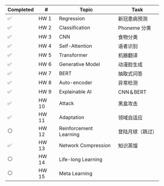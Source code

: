 | Completed | #                                  | Topic                  | Task                   |
| --------- | ---------------------------------- | ---------------------- | ---------------------- |
| ✅         | HW 1     | Regression             | 新冠患病预测 |
| ✅         | HW 2 | Classification         | Phoneme 分类           |
| ✅         | HW 3         | CNN                    | 食物分类               |
| ✅         | HW 4 | Self-Attention         | 语者识别           |
| ✅          | HW 5                               | Transformer            |  机器翻译                      |
| ✅          | HW 6                               | Generative Model       |     动漫脸生成                   |
| ✅          | HW 7                               | BERT                   |    抽取式问答                    |
| ✅          | HW 8                               | Auto-encoder           |             异常检测           |
| ✅          | HW 9                               | Explainable AI         |       CNN＆BERT                 |
| ✅          | HW 10                              | Attack                 |         黑盒攻击               |
| ✅          | HW 11                              | Adaptation             |   领域自适应                     |
| ⚪          | HW 12                              | Reinforcement Learning |  登陆月球（跳过）                      |
| ✅          | HW 13                              | Network Compression    |  知识蒸馏                      |
| ⚪          | HW 14                              | Life-long Learning     |                        |
| ⚪          | HW 15                              | Meta Learning          |                        |